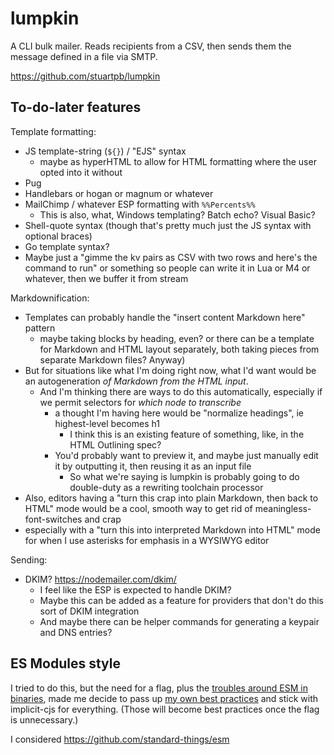 # lumpkin

A CLI bulk mailer. Reads recipients from a CSV, then sends them the message defined in a file via SMTP.

https://github.com/stuartpb/lumpkin

## To-do-later features

Template formatting:

- JS template-string (`${}`) / "EJS" syntax
  - maybe as hyperHTML to allow for HTML formatting where the user opted into it without
- Pug
- Handlebars or hogan or magnum or whatever
- MailChimp / whatever ESP formatting with `%%Percents%%`
  - This is also, what, Windows templating? Batch echo? Visual Basic?
- Shell-quote syntax (though that's pretty much just the JS syntax with optional braces)
- Go template syntax?
- Maybe just a "gimme the kv pairs as CSV with two rows and here's the command to run" or something so people can write it in Lua or M4 or whatever, then we buffer it from stream

Markdownification:

- Templates can probably handle the "insert content Markdown here" pattern
  - maybe taking blocks by heading, even? or there can be a template for Markdown and HTML layout separately, both taking pieces from separate Markdown files? Anyway)
- But for situations like what I'm doing right now, what I'd want would be an autogeneration *of Markdown from the HTML input*.
  - And I'm thinking there are ways to do this automatically, especially if we permit selectors for *which node to transcribe*
    - a thought I'm having here would be "normalize headings", ie highest-level becomes h1
      - I think this is an existing feature of something, like, in the HTML Outlining spec?
    - You'd probably want to preview it, and maybe just manually edit it by outputting it, then reusing it as an input file
      - So what we're saying is lumpkin is probably going to do double-duty as a rewriting toolchain processor
- Also, editors having a "turn this crap into plain Markdown, then back to HTML" mode would be a cool, smooth way to get rid of meaningless-font-switches and crap
 - especially with a "turn this into interpreted Markdown into HTML" mode for when I use asterisks for emphasis in a WYSIWYG editor

Sending:

- DKIM? https://nodemailer.com/dkim/
  - I feel like the ESP is expected to handle DKIM?
  - Maybe this can be added as a feature for providers that don't do this sort of DKIM integration
  - And maybe there can be helper commands for generating a keypair and DNS entries?

## ES Modules style

I tried to do this, but the need for a flag, plus the [troubles around ESM in binaries](https://github.com/nodejs/modules/issues/152), made me decide to pass up [my own best practices](594f5a88-fda2-4a09-aebf-066c7f0a3ff0.md) and stick with implicit-cjs for everything. (Those will become best practices once the flag is unnecessary.)

I considered https://github.com/standard-things/esm
